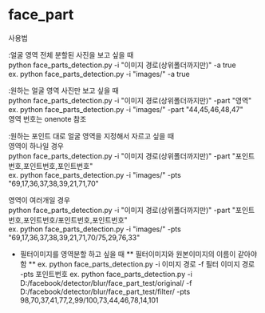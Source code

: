 # face_part

사용법   

:얼굴 영역 전체 분할된 사진을 보고 싶을 때     
  python face_parts_detection.py -i "이미지 경로(상위폴더까지만)" -a true    
   ex. python face_parts_detection.py -i "images/" -a true

 :원하는 얼굴 영역 사진만 보고 싶을 때   
  python face_parts_detection.py -i "이미지 경로(상위폴더까지만)" -part "영역"   
	ex. python face_parts_detection.py -i "images/" -part "44,45,46,48,47"  
	영역 번호는 onenote 참조  

:원하는 포인트 대로 얼굴 영역을 지정해서 자르고 싶을 때   
영역이 하나일 경우  
python face_parts_detection.py -i "이미지 경로(상위폴더까지만)" -part "포인트번호,포인트번호,포인트번호"  
ex. python face_parts_detection.py -i "images/" -pts "69,17,36,37,38,39,21,71,70"  

영역이 여러개일 경우  
python face_parts_detection.py -i "이미지 경로(상위폴더까지만)" -part "포인트번호,포인트번호/포인트번호,포인트번호"  
ex. python face_parts_detection.py -i "images/" -pts "69,17,36,37,38,39,21,71,70/75,29,76,33"  

+ 필터이미지를 영역분할 하고 싶을 때 ** 필터이미지와 원본이미지의 이름이 같아야함 **
ex. python face_parts_detection.py -i 이미지 경로 -f 필터 이미지 경로 -pts 포인트번호
ex. python face_parts_detection.py -i D:/facebook/detector/blur/face_part_test/original/ -f D:/facebook/detector/blur/face_part_test/filter/ -pts 98,70,37,41,77,2,99/100,73,44,46,78,14,101
